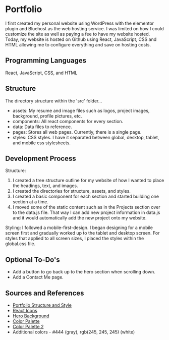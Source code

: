 # Portfolio

I first created my personal website using WordPress with the elementor plugin and Bluehost as the web hosting service. I was limited on how I could customize the site as well as paying a fee to have my website hosted. Today, my website is hosted on Github using React, JavaScript, CSS and HTML allowing me to configure everything and save on hosting costs.

## Programming Languages

React, JavaScript, CSS, and HTML

## Structure

The directory structure within the 'src' folder...

- assets: My resume and image files such as logos, project images, background, profile pictures, etc.
- components: All react components for every section.
- data: Data files to reference.
- pages: Stores all web pages. Currently, there is a single page.
- styles: CSS styles. I have it separated between global, desktop, tablet, and mobile css stylesheets.

## Development Process

Structure:

1. I created a tree structure outline for my website of how I wanted to place the headings, text, and images.
2. I created the directories for structure, assets, and styles.
3. I created a basic component for each section and started building one section at a time.
4. I moved some of the static content such as in the Projects section over to the data.js file. That way I can add new project information in data.js and it would automatically add the new project onto my website.

Styling: I followed a mobile-first-design. I began designing for a mobile screen first and gradually worked up to the tablet and desktop screen. For styles that applied to all screen sizes, I placed the styles within the global.css file.

## Optional To-Do's

- Add a button to go back up to the hero section when scrolling down.
- Add a Contact Me page.

## Sources and References

- [Portfolio Structure and Style](https://www.reactresume.com)
- [React Icons](https://react-icons.github.io/react-icons/)
- [Hero Background](https://wallpapercrafter.com/217548-standing-on-the-coastline-of-rocky-beach-cove-at-s.html)
- [Color Palette](https://colorhunt.co/palette/3936464f45576d5d6ef4eee0)
- [Color Palette 2](https://colorhunt.co/palette/b9eddd87cbb9569daa577d86)
- Additional colors - #444 (gray), rgb(245, 245, 245) (white)
